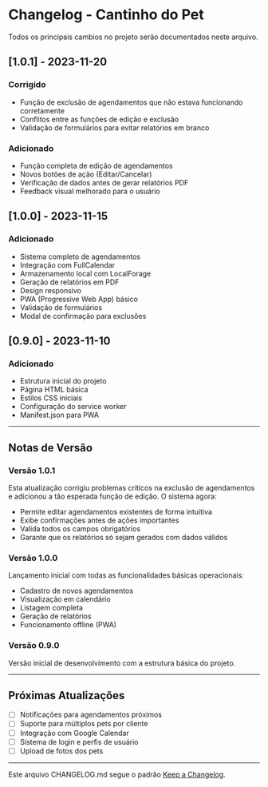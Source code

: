 # Changelog - Cantinho do Pet

Todos os principais cambios no projeto serão documentados neste arquivo.

## [1.0.1] - 2023-11-20

### Corrigido
- Função de exclusão de agendamentos que não estava funcionando corretamente
- Conflitos entre as funções de edição e exclusão
- Validação de formulários para evitar relatórios em branco

### Adicionado
- Função completa de edição de agendamentos
- Novos botões de ação (Editar/Cancelar)
- Verificação de dados antes de gerar relatórios PDF
- Feedback visual melhorado para o usuário

## [1.0.0] - 2023-11-15

### Adicionado
- Sistema completo de agendamentos
- Integração com FullCalendar
- Armazenamento local com LocalForage
- Geração de relatórios em PDF
- Design responsivo
- PWA (Progressive Web App) básico
- Validação de formulários
- Modal de confirmação para exclusões

## [0.9.0] - 2023-11-10

### Adicionado
- Estrutura inicial do projeto
- Página HTML básica
- Estilos CSS iniciais
- Configuração do service worker
- Manifest.json para PWA

---

## Notas de Versão

### Versão 1.0.1
Esta atualização corrigiu problemas críticos na exclusão de agendamentos e adicionou a tão esperada função de edição. O sistema agora:
- Permite editar agendamentos existentes de forma intuitiva
- Exibe confirmações antes de ações importantes
- Valida todos os campos obrigatórios
- Garante que os relatórios só sejam gerados com dados válidos

### Versão 1.0.0
Lançamento inicial com todas as funcionalidades básicas operacionais:
- Cadastro de novos agendamentos
- Visualização em calendário
- Listagem completa
- Geração de relatórios
- Funcionamento offline (PWA)

### Versão 0.9.0
Versão inicial de desenvolvimento com a estrutura básica do projeto.

---

## Próximas Atualizações

- [ ] Notificações para agendamentos próximos
- [ ] Suporte para múltiplos pets por cliente
- [ ] Integração com Google Calendar
- [ ] Sistema de login e perfis de usuário
- [ ] Upload de fotos dos pets

---

Este arquivo CHANGELOG.md segue o padrão [Keep a Changelog](https://keepachangelog.com/pt-BR/1.0.0/).
